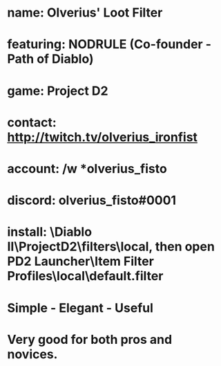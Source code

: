 # name: Olverius' Loot Filter
# featuring: NODRULE (Co-founder - Path of Diablo)
# game: Project D2
# contact: http://twitch.tv/olverius_ironfist
# account: /w *olverius_fisto
# discord: olverius_fisto#0001
# install: \Diablo II\ProjectD2\filters\local, then open PD2 Launcher\Item Filter Profiles\local\default.filter
# Simple - Elegant - Useful
# Very good for both pros and novices.
